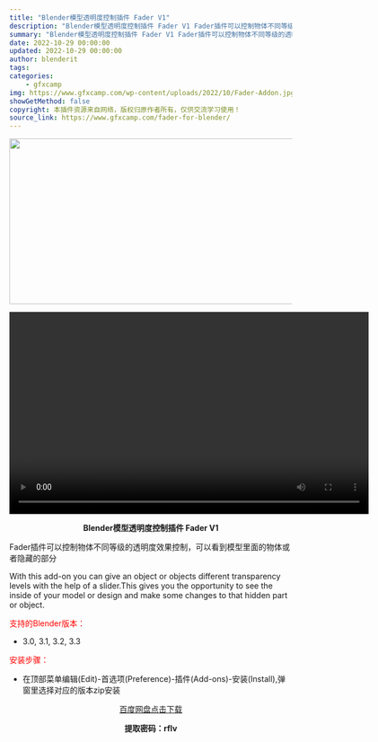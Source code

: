 ```yaml
---
title: "Blender模型透明度控制插件 Fader V1"
description: "Blender模型透明度控制插件 Fader V1 Fader插件可以控制物体不同等级的透明度效果控制，可以看到模型里面的物体或者隐藏的部分 With this add-on you can give..."
summary: "Blender模型透明度控制插件 Fader V1 Fader插件可以控制物体不同等级的透明度效果控制，可以看到模型里面的物体或者隐藏的部分 With this add-on you can give..."
date: 2022-10-29 00:00:00
updated: 2022-10-29 00:00:00
author: blenderit
tags: 
categories:
    - gfxcamp
img: https://www.gfxcamp.com/wp-content/uploads/2022/10/Fader-Addon.jpg
showGetMethod: false
copyright: 本插件资源来自网络，版权归原作者所有，仅供交流学习使用！
source_link: https://www.gfxcamp.com/fader-for-blender/
---
```

<div><p><img decoding="async" class="aligncenter size-full wp-image-107871" src="https://www.gfxcamp.com/wp-content/uploads/2022/10/Fader-Addon.jpg" data-src="https://www.gfxcamp.com/wp-content/uploads/2022/10/Fader-Addon.jpg" alt="" width="590" height="295" data-srcset="https://www.gfxcamp.com/wp-content/uploads/2022/10/Fader-Addon.jpg 590w, https://www.gfxcamp.com/wp-content/uploads/2022/10/Fader-Addon-150x75.jpg 150w" data-sizes="(max-width: 590px) 100vw, 590px"><br>
</p><center><div style="width: 640px;" class="wp-video"><!--[if lt IE 9]><script>document.createElement('video');</script><![endif]-->
<video class="wp-video-shortcode" id="video-107881-1" width="640" height="360" preload="true" controls="controls"><source type="video/mp4" src="https://cloud.video.taobao.com//play/u/80049544/p/2/e/6/t/1/383138320200.mp4?_=1"></source><a href="https://cloud.video.taobao.com//play/u/80049544/p/2/e/6/t/1/383138320200.mp4">https://cloud.video.taobao.com//play/u/80049544/p/2/e/6/t/1/383138320200.mp4</a></video></div></center><p style="text-align: center;"><strong>Blender模型透明度控制插件 Fader V1</strong></p><p>Fader插件可以控制物体不同等级的透明度效果控制，可以看到模型里面的物体或者隐藏的部分</p><p>With this add-on you can give an object or objects different transparency levels with the help of a slider.This gives you the opportunity to see the inside of your model or design and make some changes to that hidden part or object.</p><p style="text-align: left;"><span style="color: #ff0000;">支持的Blender版本：</span></p><ul>
<li style="text-align: left;">3.0, 3.1, 3.2, 3.3</li>
</ul><p><span style="color: #ff0000;">安装步骤：</span></p><ul>
<li>在顶部菜单编辑(Edit)-首选项(Preference)-插件(Add-ons)-安装(Install),弹窗里选择对应的版本zip安装</li>
</ul><p style="text-align: center;"><a class="maxbutton-3 maxbutton maxbutton-baidu" target="_blank" rel="noopener" href="https://pan.baidu.com/s/1lzeCw80AM849Be8RLlPl1A?pwd=rflv"><span class="mb-text">百度网盘点击下载</span></a></p><p style="text-align: center;"><strong>提取密码：rflv</strong></p></div>